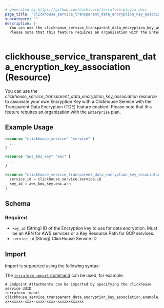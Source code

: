 ```yaml
---
# generated by https://github.com/hashicorp/terraform-plugin-docs
page_title: "clickhouse_service_transparent_data_encryption_key_association Resource - clickhouse"
subcategory: ""
description: |-
  You can use the clickhouse_service_transparent_data_encryption_key_association resource to associate your own Encryption Key with a Clickhouse Service with the Transparent Data Encryption (TDE) feature enabled.
  Please note that this feature requires an organization with the Enterprise plan.
---
```


# clickhouse_service_transparent_data_encryption_key_association (Resource)

You can use the *clickhouse_service_transparent_data_encryption_key_association* resource to associate your own Encryption Key with a Clickhouse Service with the Transparent Data Encryption (TDE) feature enabled.
Please note that this feature requires an organization with the `Enterprise` plan.

## Example Usage

```terraform
resource "clickhouse_service" "service" {
  ...
}

resource "aws_kms_key" "enc" {
  ...
}

resource "clickhouse_service_transparent_data_encryption_key_association" "service_key_association" {
  service_id = clickhouse_service.service.id
  key_id = aws_kms_key.enc.arn
}
```

<!-- schema generated by tfplugindocs -->
## Schema

### Required

- `key_id` (String) ID of the Encryption key to use for data encryption. Must be an ARN for AWS services or a Key Resource Path for GCP services.
- `service_id` (String) ClickHouse Service ID

## Import

Import is supported using the following syntax:

The [`terraform import` command](https://developer.hashicorp.com/terraform/cli/commands/import) can be used, for example:

```shell
# Endpoint Attachments can be imported by specifying the clickhouse service UUID
terraform import clickhouse_service_transparent_data_encryption_key_association.example xxxxxxxx-xxxx-xxxx-xxxx-xxxxxxxxxxxx
```
